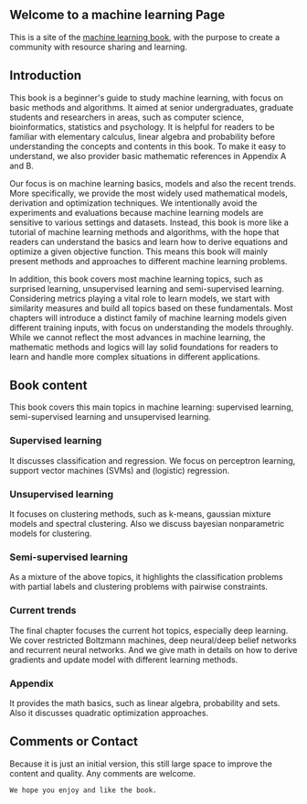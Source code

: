 ## Welcome to a machine learning Page

This is a site of the [machine learning book](https://github.com/ganggit/ganggit.github.io/edit/master/machine_learning.pdf), with the purpose to create a community with resource sharing and learning.

## Introduction

This book is a beginner's guide to study machine learning, with focus on basic methods and algorithms. It aimed at senior undergraduates, graduate students
and researchers in areas, such as computer science, bioinformatics, statistics and psychology. It is helpful for readers to be familiar with elementary calculus, linear algebra and probability before understanding the concepts and contents in this book. To make it easy to understand, we also provider basic mathematic references in Appendix A and B.

Our focus is on machine learning basics, models and also the recent trends. More specifically, we provide the most widely used mathematical models, derivation and optimization techniques. We intentionally avoid the experiments and evaluations because machine learning models are sensitive to various settings and datasets. Instead, this book is more like a tutorial of machine learning methods and algorithms, with the hope that readers can understand the basics and learn how to derive equations and optimize a given objective function. This means this book will mainly present methods and approaches to different machine learning problems. 

In addition, this book covers most machine learning topics, such as surprised learning, unsupervised learning and semi-supervised learning. Considering metrics playing a vital role to learn models, we start with similarity measures and build all topics based on these fundamentals. Most chapters will introduce a distinct family of machine learning models given different training inputs, with focus on understanding the models throughly. While we cannot reflect the most advances in machine learning, the mathematic methods and logics will lay solid foundations for readers to learn and handle more complex situations in different applications. 


## Book content

This book covers this main topics in machine learning: supervised learning, semi-supervised learning and unsupervised learning. 

### Supervised learning

It discusses classification and regression. We focus on perceptron learning, support vector machines (SVMs) and (logistic) regression. 

### Unsupervised learning

It focuses on clustering methods, such as k-means, gaussian mixture models and spectral clustering. Also we discuss bayesian nonparametric models for clustering. 

### Semi-supervised learning 

As a mixture of the above topics, it highlights the classification problems with partial labels and clustering problems with pairwise constraints. 

### Current trends

The final chapter focuses the current hot topics, especially deep learning. We cover restricted Boltzmann machines, deep neural/deep belief networks and recurrent neural networks. And we give math in details on how to derive gradients and update model with different learning methods. 

### Appendix
It provides the math basics, such as linear algebra, probability and sets. Also it discusses quadratic optimization approaches.


## Comments or Contact

Because it is just an initial version, this still large space to improve the content and quality. Any comments are welcome. 


```markdown 
We hope you enjoy and like the book. 
```
